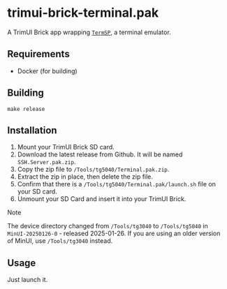 # trimui-brick-terminal.pak

A TrimUI Brick app wrapping [`TermSP`](https://github.com/Nevrdid/TermSP), a terminal emulator.

## Requirements

- Docker (for building)

## Building

```shell
make release
```

## Installation

1. Mount your TrimUI Brick SD card.
2. Download the latest release from Github. It will be named `SSH.Server.pak.zip`.
3. Copy the zip file to `/Tools/tg5040/Terminal.pak.zip`.
4. Extract the zip in place, then delete the zip file.
5. Confirm that there is a `/Tools/tg5040/Terminal.pak/launch.sh` file on your SD card.
6. Unmount your SD Card and insert it into your TrimUI Brick.

> [!NOTE]
> The device directory changed from `/Tools/tg3040` to `/Tools/tg5040` in `MinUI-20250126-0` - released 2025-01-26. If you are using an older version of MinUI, use `/Tools/tg3040` instead.

## Usage

Just launch it.
